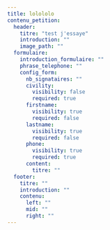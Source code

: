 ```yaml
---
title: lolololo
contenu_petition:
  header:
    titre: "test j'essaye"
    introduction: ""
    image_path: ""
  formulaire:
    introduction_formulaire: ""
    phrase_telephone: ""
    config_form:
      nb_signataires: ""
      civility:
        visibility: false
        required: true
      firstname:
        visibility: true
        required: false
      lastname:
        visibility: true
        required: false
      phone:
        visibility: true
        required: true
      content:
        titre: ""
  footer:
    titre: ""
    introduction: ""
    contenu:
      left: ""
      mid: ""
      right: ""
---
```

